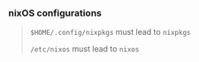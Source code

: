 ### nixOS configurations

> `$HOME/.config/nixpkgs` must lead to `nixpkgs`
>
> `/etc/nixos` must lead to `nixos`
